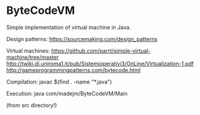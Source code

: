 # ByteCodeVM

Simple implementation of virtual machine in Java.


Design patterns:
https://sourcemaking.com/design_patterns

Virtual machines:
https://github.com/parrt/simple-virtual-machine/tree/master
http://twiki.di.uniroma1.it/pub/Sistemioperativi3/OnLine/Virtualization-1.pdf
http://gameprogrammingpatterns.com/bytecode.html


Compilation:
javac $(find . -name "*.java")

Execution:
java com/madejm/ByteCodeVM/Main

(from src directory!)

